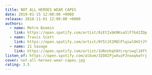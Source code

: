 ```yaml
---
title: NOT ALL HEROES WEAR CAPES
date: 2019-01-15 12:00:00 +0000
release: 2018-11-01 12:00:00 +0000
authors:
  - name: Metro Boomin
    link: https://open.spotify.com/artist/0iEtIxbK0KxaSlF7G42ZOp
  - name: Travis Scott
    link: https://open.spotify.com/artist/0Y5tJX1MQlPlqiwlOH1tJY
  - name: 21 Savage
    link: https://open.spotify.com/artist/1URnnhqYAYcrqrcwql10ft
listen_of: https://open.spotify.com/album/3IO8IPjwXuzPJnoaqkwYrj
cover: not-all-heroes-wear-capes.jpg
rating: 3.5
---
```


